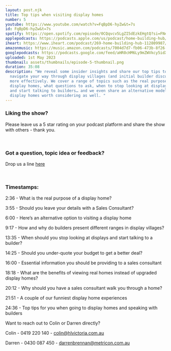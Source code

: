 ```yaml
---
layout: post.njk
title: Top tips when visiting display homes
number: 5
youtube: https://www.youtube.com/watch?v=FqBpD6-hyZw&t=7s
id: FqBpD6-hyZw&t=7s
spotify: https://open.spotify.com/episode/0CQqvcv5LgZI5dEzkEHgtQ?si=FNeqLW27Tb6_taC_JjH4KA
applepodcasts: https://podcasts.apple.com/us/podcast/home-building-hub/id1681936589
iheart: https://www.iheart.com/podcast/269-home-building-hub-112809987/
amazonmusic: https://music.amazon.com/podcasts/7004d7d7-fb06-473b-8f26-8ce9992cac11/episodes/ab64f473-5229-4435-ac6d-cc9dd676fb6c/home-building-hub-ep-5-top-tips-when-visiting-display-homes
googlepodcasts: https://podcasts.google.com/feed/aHR0cHM6Ly9mZWVkcy5idXp6c3Byb3V0LmNvbS8yMTM5MTU1LnJzcw==
uploaded: 1st May 2023
thumbnail: assets/thumbnails/episode-5-thumbnail.png
duration: 35:08
description: "We reveal some insider insights and share our top tips to help you
  navigate your way through display villages (and initial builder discussions)
  more effectively. We cover a range of topics such as the real purpose behind
  display homes, what questions to ask, when to stop looking at display homes
  and start talking to builders… and we even share an alternative model to
  display homes worth considering as well. "
---
```

### Liking the show?

Please leave us a 5 star rating on your podcast platform and share the show with others - thank you.

<br>

### Got a question, topic idea or feedback?

Drop us a line <a href="/contact" id="contact-us" target="_blank">here</a>

<br>

### Timestamps:

2:36 - What is the real purpose of a display home? 

3:55 - Should you leave your details with a Sales Consultant?

6:00 - Here’s an alternative option to visiting a display home

9:17 - How and why do builders present different ranges in display villages?

13:35 - When should you stop looking at displays and start talking to a builder?

14:25 - Should you under-quote your budget to get a better deal?

16:00 - Essential information you should be providing to a sales consultant 

18:18 - What are the benefits of viewing real homes instead of upgraded display homes?

20:12 - Why should you have a sales consultant walk you through a home?

21:51 - A couple of our funniest display home experiences 

24:36 - Top tips for you when going to display homes and speaking with builders

Want to reach out to Colin or Darren directly?

Colin - 0419 220 140 - colin@hlvictoria.com.au

Darren - 0430 087 450 - darrenbrennan@metricon.com.au